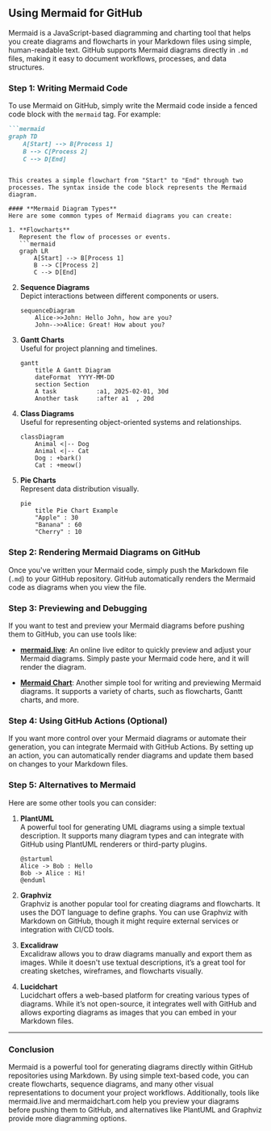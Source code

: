 ## **Using Mermaid for GitHub**

Mermaid is a JavaScript-based diagramming and charting tool that helps you create diagrams and flowcharts in your Markdown files using simple, human-readable text. GitHub supports Mermaid diagrams directly in `.md` files, making it easy to document workflows, processes, and data structures.

### **Step 1: Writing Mermaid Code**

To use Mermaid on GitHub, simply write the Mermaid code inside a fenced code block with the `mermaid` tag. For example:

```markdown
```mermaid
graph TD
    A[Start] --> B[Process 1]
    B --> C[Process 2]
    C --> D[End]
```
```

This creates a simple flowchart from "Start" to "End" through two processes. The syntax inside the code block represents the Mermaid diagram.

#### **Mermaid Diagram Types**
Here are some common types of Mermaid diagrams you can create:

1. **Flowcharts**  
   Represent the flow of processes or events.
   ```mermaid
   graph LR
       A[Start] --> B[Process 1]
       B --> C[Process 2]
       C --> D[End]
   ```

2. **Sequence Diagrams**  
   Depict interactions between different components or users.
   ```mermaid
   sequenceDiagram
       Alice->>John: Hello John, how are you?
       John-->>Alice: Great! How about you?
   ```

3. **Gantt Charts**  
   Useful for project planning and timelines.
   ```mermaid
   gantt
       title A Gantt Diagram
       dateFormat  YYYY-MM-DD
       section Section
       A task           :a1, 2025-02-01, 30d
       Another task     :after a1  , 20d
   ```

4. **Class Diagrams**  
   Useful for representing object-oriented systems and relationships.
   ```mermaid
   classDiagram
       Animal <|-- Dog
       Animal <|-- Cat
       Dog : +bark()
       Cat : +meow()
   ```

5. **Pie Charts**  
   Represent data distribution visually.
   ```mermaid
   pie
       title Pie Chart Example
       "Apple" : 30
       "Banana" : 60
       "Cherry" : 10
   ```

### **Step 2: Rendering Mermaid Diagrams on GitHub**

Once you've written your Mermaid code, simply push the Markdown file (`.md`) to your GitHub repository. GitHub automatically renders the Mermaid code as diagrams when you view the file.

### **Step 3: Previewing and Debugging**

If you want to test and preview your Mermaid diagrams before pushing them to GitHub, you can use tools like:

- **[mermaid.live](https://mermaid-js.github.io/mermaid-live-editor/)**: An online live editor to quickly preview and adjust your Mermaid diagrams. Simply paste your Mermaid code here, and it will render the diagram.
  
- **[Mermaid Chart](https://mermaidchart.com/)**: Another simple tool for writing and previewing Mermaid diagrams. It supports a variety of charts, such as flowcharts, Gantt charts, and more.

### **Step 4: Using GitHub Actions (Optional)**

If you want more control over your Mermaid diagrams or automate their generation, you can integrate Mermaid with GitHub Actions. By setting up an action, you can automatically render diagrams and update them based on changes to your Markdown files.

### **Step 5: Alternatives to Mermaid**

Here are some other tools you can consider:

1. **PlantUML**  
   A powerful tool for generating UML diagrams using a simple textual description. It supports many diagram types and can integrate with GitHub using PlantUML renderers or third-party plugins.

   ```plantuml
   @startuml
   Alice -> Bob : Hello
   Bob -> Alice : Hi!
   @enduml
   ```

2. **Graphviz**  
   Graphviz is another popular tool for creating diagrams and flowcharts. It uses the DOT language to define graphs. You can use Graphviz with Markdown on GitHub, though it might require external services or integration with CI/CD tools.

3. **Excalidraw**  
   Excalidraw allows you to draw diagrams manually and export them as images. While it doesn't use textual descriptions, it’s a great tool for creating sketches, wireframes, and flowcharts visually.

4. **Lucidchart**  
   Lucidchart offers a web-based platform for creating various types of diagrams. While it’s not open-source, it integrates well with GitHub and allows exporting diagrams as images that you can embed in your Markdown files.

---

### **Conclusion**

Mermaid is a powerful tool for generating diagrams directly within GitHub repositories using Markdown. By using simple text-based code, you can create flowcharts, sequence diagrams, and many other visual representations to document your project workflows. Additionally, tools like mermaid.live and mermaidchart.com help you preview your diagrams before pushing them to GitHub, and alternatives like PlantUML and Graphviz provide more diagramming options.

